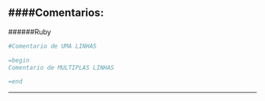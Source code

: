 ####Comentarios:
---
######Ruby
```ruby
#Comentario de UMA LINHAS

=begin
Comentario de MULTIPLAS LINHAS

=end

```

---

